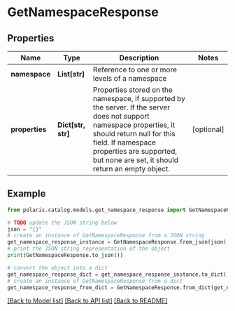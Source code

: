 <!--

 Licensed to the Apache Software Foundation (ASF) under one
 or more contributor license agreements.  See the NOTICE file
 distributed with this work for additional information
 regarding copyright ownership.  The ASF licenses this file
 to you under the Apache License, Version 2.0 (the
 "License"); you may not use this file except in compliance
 with the License.  You may obtain a copy of the License at

   http://www.apache.org/licenses/LICENSE-2.0

 Unless required by applicable law or agreed to in writing,
 software distributed under the License is distributed on an
 "AS IS" BASIS, WITHOUT WARRANTIES OR CONDITIONS OF ANY
 KIND, either express or implied.  See the License for the
 specific language governing permissions and limitations
 under the License.

-->
# GetNamespaceResponse

## Properties

Name | Type | Description | Notes
------------ | ------------- | ------------- | -------------
**namespace** | **List[str]** | Reference to one or more levels of a namespace | 
**properties** | **Dict[str, str]** | Properties stored on the namespace, if supported by the server. If the server does not support namespace properties, it should return null for this field. If namespace properties are supported, but none are set, it should return an empty object. | [optional] 

## Example

```python
from polaris.catalog.models.get_namespace_response import GetNamespaceResponse

# TODO update the JSON string below
json = "{}"
# create an instance of GetNamespaceResponse from a JSON string
get_namespace_response_instance = GetNamespaceResponse.from_json(json)
# print the JSON string representation of the object
print(GetNamespaceResponse.to_json())

# convert the object into a dict
get_namespace_response_dict = get_namespace_response_instance.to_dict()
# create an instance of GetNamespaceResponse from a dict
get_namespace_response_from_dict = GetNamespaceResponse.from_dict(get_namespace_response_dict)
```
[[Back to Model list]](../README.md#documentation-for-models) [[Back to API list]](../README.md#documentation-for-api-endpoints) [[Back to README]](../README.md)


